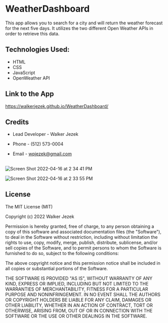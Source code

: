 # WeatherDashboard

This app allows you to search for a city and will return the weather forecast for the next five days. It utilizes the two different Open Weather APIs in order to retrieve this data. 

## Technologies Used:
- HTML
- CSS
- JavaScript
- OpenWeather API

## Link to the App
https://walkerjezek.github.io/WeatherDashboard/

## Credits
- Lead Developer - Walker Jezek

- Phone - (512) 573-0004

- Email - wpjezek@gmail.com

## 

![Screen Shot 2022-04-16 at 2 34 41 PM](https://user-images.githubusercontent.com/98861520/163690558-df1468b4-179f-4d06-8b2d-bfd94059ae8a.png)


![Screen Shot 2022-04-16 at 2 33 55 PM](https://user-images.githubusercontent.com/98861520/163690539-0ba555d7-a0d2-4f05-88db-932adf262669.png)


## License

The MIT License (MIT)

Copyright (c) 2022 Walker Jezek

Permission is hereby granted, free of charge, to any person obtaining a copy of this software and associated documentation files (the "Software"), to deal in the Software without restriction, including without limitation the rights to use, copy, modify, merge, publish, distribute, sublicense, and/or sell copies of the Software, and to permit persons to whom the Software is furnished to do so, subject to the following conditions:

The above copyright notice and this permission notice shall be included in all copies or substantial portions of the Software.

THE SOFTWARE IS PROVIDED "AS IS", WITHOUT WARRANTY OF ANY KIND, EXPRESS OR IMPLIED, INCLUDING BUT NOT LIMITED TO THE WARRANTIES OF MERCHANTABILITY, FITNESS FOR A PARTICULAR PURPOSE AND NONINFRINGEMENT. IN NO EVENT SHALL THE AUTHORS OR COPYRIGHT HOLDERS BE LIABLE FOR ANY CLAIM, DAMAGES OR OTHER LIABILITY, WHETHER IN AN ACTION OF CONTRACT, TORT OR OTHERWISE, ARISING FROM, OUT OF OR IN CONNECTION WITH THE SOFTWARE OR THE USE OR OTHER DEALINGS IN THE SOFTWARE.
